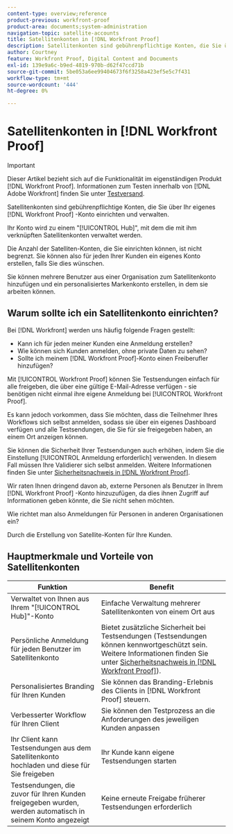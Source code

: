 ```yaml
---
content-type: overview;reference
product-previous: workfront-proof
product-area: documents;system-administration
navigation-topic: satellite-accounts
title: Satellitenkonten in [!DNL Workfront Proof]
description: Satellitenkonten sind gebührenpflichtige Konten, die Sie über Ihr eigenes [!DNL Workfront Proof] Konto einrichten und verwalten.
author: Courtney
feature: Workfront Proof, Digital Content and Documents
exl-id: 139e9a6c-b9ed-4819-970b-d62f47ccd71b
source-git-commit: 5be053a6ee99404673f6f3258a423ef5e5c7f431
workflow-type: tm+mt
source-wordcount: '444'
ht-degree: 0%

---
```


# Satellitenkonten in [!DNL Workfront Proof]

>[!IMPORTANT]
>
>Dieser Artikel bezieht sich auf die Funktionalität im eigenständigen Produkt [!DNL Workfront Proof]. Informationen zum Testen innerhalb von [!DNL Adobe Workfront] finden Sie unter [Testversand](../../../review-and-approve-work/proofing/proofing.md).

Satellitenkonten sind gebührenpflichtige Konten, die Sie über Ihr eigenes [!DNL Workfront Proof] -Konto einrichten und verwalten.

Ihr Konto wird zu einem &quot;[!UICONTROL Hub]&quot;, mit dem die mit ihm verknüpften Satellitenkonten verwaltet werden.

Die Anzahl der Satelliten-Konten, die Sie einrichten können, ist nicht begrenzt. Sie können also für jeden Ihrer Kunden ein eigenes Konto erstellen, falls Sie dies wünschen.

Sie können mehrere Benutzer aus einer Organisation zum Satellitenkonto hinzufügen und ein personalisiertes Markenkonto erstellen, in dem sie arbeiten können.

## Warum sollte ich ein Satellitenkonto einrichten?

Bei [!DNL Workfront] werden uns häufig folgende Fragen gestellt:

* Kann ich für jeden meiner Kunden eine Anmeldung erstellen?
* Wie können sich Kunden anmelden, ohne private Daten zu sehen?
* Sollte ich meinem [!DNL Workfront Proof]-Konto einen Freiberufler hinzufügen?

Mit [!UICONTROL Workfront Proof] können Sie Testsendungen einfach für alle freigeben, die über eine gültige E-Mail-Adresse verfügen - sie benötigen nicht einmal ihre eigene Anmeldung bei [!UICONTROL Workfront Proof].

Es kann jedoch vorkommen, dass Sie möchten, dass die Teilnehmer Ihres Workflows sich selbst anmelden, sodass sie über ein eigenes Dashboard verfügen und alle Testsendungen, die Sie für sie freigegeben haben, an einem Ort anzeigen können.

Sie können die Sicherheit Ihrer Testsendungen auch erhöhen, indem Sie die Einstellung [!UICONTROL Anmeldung erforderlich] verwenden. In diesem Fall müssen Ihre Validierer sich selbst anmelden. Weitere Informationen finden Sie unter [Sicherheitsnachweis in  [!DNL Workfront Proof]](../../../workfront-proof/wp-acct-admin/managing-security/proof-security-in-workfront-proof.md).

Wir raten Ihnen dringend davon ab, externe Personen als Benutzer in Ihrem [!DNL Workfront Proof] -Konto hinzuzufügen, da dies ihnen Zugriff auf Informationen geben könnte, die Sie nicht sehen möchten.

Wie richtet man also Anmeldungen für Personen in anderen Organisationen ein?

Durch die Erstellung von Satellite-Konten für Ihre Kunden.

## Hauptmerkmale und Vorteile von Satellitenkonten

| **Funktion** | **Benefit** |
|---|---|
| Verwaltet von Ihnen aus Ihrem &quot;[!UICONTROL Hub]&quot;-Konto | Einfache Verwaltung mehrerer Satellitenkonten von einem Ort aus |
| Persönliche Anmeldung für jeden Benutzer im Satellitenkonto | Bietet zusätzliche Sicherheit bei Testsendungen (Testsendungen können kennwortgeschützt sein. Weitere Informationen finden Sie unter [Sicherheitsnachweis in  [!DNL Workfront Proof]](../../../workfront-proof/wp-acct-admin/managing-security/proof-security-in-workfront-proof.md)). |
| Personalisiertes Branding für Ihren Kunden | Sie können das Branding-Erlebnis des Clients in [!DNL Workfront Proof] steuern. |
| Verbesserter Workflow für Ihren Client | Sie können den Testprozess an die Anforderungen des jeweiligen Kunden anpassen |
| Ihr Client kann Testsendungen aus dem Satellitenkonto hochladen und diese für Sie freigeben | Ihr Kunde kann eigene Testsendungen starten |
| Testsendungen, die zuvor für Ihren Kunden freigegeben wurden, werden automatisch in seinem Konto angezeigt | Keine erneute Freigabe früherer Testsendungen erforderlich |
